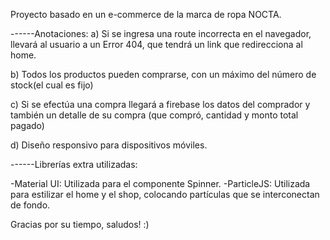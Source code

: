 

Proyecto basado en un e-commerce de la marca de ropa NOCTA.

------Anotaciones: 
a) Si se ingresa una route incorrecta en el navegador, llevará al usuario a un Error 404, que tendrá un link que redirecciona al home.

b) Todos los productos pueden comprarse, con un máximo del número de stock(el cual es fijo)

c) Si se efectúa una compra llegará a firebase los datos del comprador y también un detalle de su compra (que compró, cantidad y monto total pagado)

d) Diseño responsivo para dispositivos móviles.

------Librerías extra utilizadas:

-Material UI: Utilizada para el componente Spinner.
-ParticleJS: Utilizada para estilizar el home y el shop, colocando partículas que se interconectan de fondo.




Gracias por su tiempo, saludos! :)

